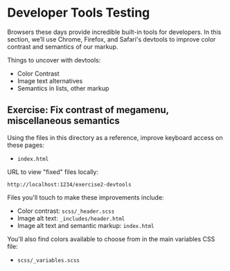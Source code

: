 # Developer Tools Testing

Browsers these days provide incredible built-in tools for developers. In this section, we’ll use
Chrome, Firefox, and Safari's devtools to improve color contrast and semantics of our markup.

Things to uncover with devtools:

- Color Contrast
- Image text alternatives
- Semantics in lists, other markup

## Exercise: Fix contrast of megamenu, miscellaneous semantics

Using the files in this directory as a reference, improve keyboard access on these pages:

- `index.html`

URL to view "fixed" files locally:

`http://localhost:1234/exercise2-devtools`

Files you'll touch to make these improvements include:

- Color contrast: `scss/_header.scss`
- Image alt text: `_includes/header.html`
- Image alt text and semantic markup: `index.html`

You'll also find colors available to choose from in the main variables CSS file:

- `scss/_variables.scss`
